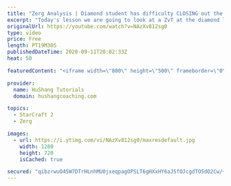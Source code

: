 ```yaml
---
title: "Zerg Analysis | Diamond student has difficulty CLOSING out the MATCH [Starcraft 2]"
excerpt: "Today's lesson we are going to look at a ZvT at the diamond level focusing on the Zerg Analysis. The zerg manages to get into a very strong position but has difficulty closing it out. Let's learn how we can approach this scenario better!  Zerg Analysis | Diamond student has difficulty CLOSING out the"
originalUrl: https://youtube.com/watch?v=NAzXv812sg0
type: video
price: Free
length: PT19M30S
publishedDateTime: 2020-09-11T20:02:33Z
heat: 50

featuredContent: "<iframe width=\"800\" height=\"500\" frameborder=\"0\" src=\"https://www.youtube.com/embed/NAzXv812sg0\" allow=\"accelerometer; autoplay; encrypted-media; gyroscope; picture-in-picture\" allowfullscreen></iframe>"

provider:
  name: HuShang Tutorials
  domain: hushangcoaching.com

topics:
  - StarCraft 2
  - Zerg

images:
  - url: https://i.ytimg.com/vi/NAzXv812sg0/maxresdefault.jpg
    width: 1280
    height: 720
    isCached: true

secured: "qibzrwuO45W7DTrHLnhMU0jxeqpagOPSLT6gHXxHY6aJ5fOJcgdTO5dO2Cw/+kRiDYtY2ZCD69sjK2p+qm21oZH8tUi8O/kijZDWAMamaJcKA9k1h7T74JTN6GbZVP1py9FSz6pdli+BHg21w2ZWf618nnDmLRzh+4z4agufAN5+pxj0m6YVVpAL8Sk4S5Xs7hK4ljpEyAuimA/Sa1TBJnBplIz3HRcIZUWK/dyHEAeDarrlOnxlFKFC7/5n4NphLilEK6MtvtDxRJP0a7E4bfkiGLtiKB0lks1GTM2AkVnuBHuPNMVrqF4Ky+x97IK/JLLgWiKqL3HcLmCeaS9n9L0KLSsDL9vgftTjXFD79DurJs+PleytfXumtGy4Uiv4vlajgKxNvIHPXFHzsWZo2vg++63r4o1ugmU6TkhgsH4=;n3gtPeuyJwzRNOcKQ3612A=="
---
```


